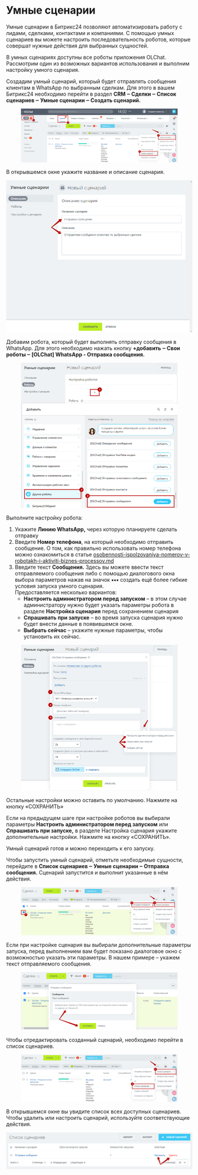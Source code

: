 # Умные сценарии

Умные сценарии в Битрикс24 позволяют автоматизировать работу с лидами, сделками, контактами и компаниями. С помощью умных сценариев вы можете настроить последовательность роботов, которые совершат нужные действия для выбранных сущностей.

В умных сценариях доступны все роботы приложения OLChat. Рассмотрим один из возможных вариантов использования и выполним настройку умного сценария.

Создадим умный сценарий, который будет отправлять сообщения клиентам в WhatsApp по выбранным сделкам. Для этого в вашем Битрикс24 необходимо перейти в раздел **CRM ‒ Сделки ‒ Список сценариев ‒ Умные сценарии ‒ Создать сценарий.**

<figure><img src="../.gitbook/assets/image (936).png" alt=""><figcaption></figcaption></figure>

В открывшемся окне укажите название и описание сценария.

![](<../.gitbook/assets/image (91).png>)

Добавим робота, который будет выполнять отправку сообщения в WhatsApp. Для этого необходимо нажать кнопку **+добавить ‒ Свои роботы ‒ \[OLChat] WhatsApp - Отправка сообщения.**

<figure><img src="../.gitbook/assets/image (5) (1) (1) (1) (1).png" alt=""><figcaption></figcaption></figure>

Выполните настройку робота:

1. Укажите **Линию WhatsApp,** через которую планируете сделать отправку
2. Введите **Номер телефона**, на который необходимо отправить сообщение. О том, как правильно использовать номер телефона можно ознакомиться в статье [osobennosti-ispolzovaniya-nomerov-v-robotakh-i-aktiviti-biznes-processov.md](osobennosti-ispolzovaniya-nomerov-v-robotakh-i-aktiviti-biznes-processov.md "mention")
3. Введите текст **Сообщения.** Здесь вы можете ввести текст отправляемого сообщения либо с помощью диалогового окна выбора параметров нажав на значок **▪▪▪** создать ещё более гибкие условия запуска умного сценария.\
   Предоставляется несколько вариантов:
   * **Настроить администратором перед запуском** – в этом случае администратору нужно будет указать параметры робота в разделе **Настройка сценария** перед сохранением сценария
   * **Спрашивать при запуске** – во время запуска сценария нужно будет внести данные в появившемся окне.
   * **Выбрать сейчас** – укажите нужные параметры, чтобы установить их сейчас.

<figure><img src="../.gitbook/assets/image (6) (1) (1) (1).png" alt=""><figcaption></figcaption></figure>

Остальные настройки можно оставить по умолчанию. Нажмите на кнопку «СОХРАНИТЬ»

Если на предыдущем шаге при настройке роботов вы выбирали параметры **Настроить администратором перед запуском** или **Спрашивать при запуске,** в разделе Настройка сценария укажите дополнительные настройки. Нажмите на кнопку «СОХРАНИТЬ».

Умный сценарий готов и можно переходить к его запуску.

Чтобы запустить умный сценарий, отметьте необходимые сущности, перейдите в **Список сценариев ‒ Умные сценарии ‒ Отправка сообщения.** Сценарий запустится и выполнит указанные в нём действия.

<figure><img src="../.gitbook/assets/image (937).png" alt=""><figcaption></figcaption></figure>

Если при настройке сценария вы выбирали дополнительные параметры запуска, перед выполнением вам будет показано диалоговое окно с возможностью указать эти параметры. В нашем примере – укажем текст отправляемого сообщения.

<figure><img src="../.gitbook/assets/image (938).png" alt=""><figcaption></figcaption></figure>

Чтобы отредактировать созданный сценарий, необходимо перейти в список сценариев.

<figure><img src="../.gitbook/assets/image (939).png" alt=""><figcaption></figcaption></figure>

В открывшемся окне вы увидите список всех доступных сценариев. Чтобы удалить или настроить сценарий, используйте соответствующие действия.

![](<../.gitbook/assets/image (72).png>)

